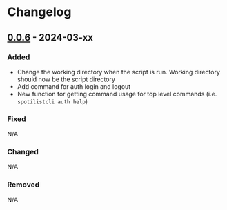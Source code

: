 # Changelog

## [0.0.6] - 2024-03-xx

### Added
- Change the working directory when the script is run. Working directory should now be the script directory
- Add command for auth login and logout
- New function for getting command usage for top level commands (i.e. `spotilistcli auth help`)

### Fixed
N/A

### Changed
N/A

### Removed
N/A


[0.0.6]: https://github.com/amieldelatorre/spotilistcli/compare/0.0.5...0.0.6